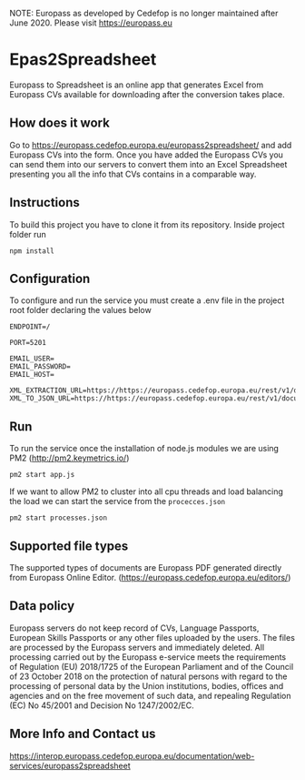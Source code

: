 NOTE: Europass as developed by Cedefop is no longer maintained after June 2020. Please visit https://europass.eu

# Epas2Spreadsheet

Europass to Spreadsheet is an online app that generates Excel from Europass CVs available for downloading after the conversion takes place.

## How does it work
Go to https://europass.cedefop.europa.eu/europass2spreadsheet/ and add Europass CVs into the form. Once you have added the Europass CVs you can send them into our servers to convert them into an Excel Spreadsheet presenting you all the info that CVs contains in a comparable way.

## Instructions

To build this project you have to clone it from its repository.
Inside project folder run 
```
npm install
```


## Configuration

To configure and run the service you must create a .env file in the project root folder declaring the values below

```
ENDPOINT=/ 

PORT=5201

EMAIL_USER=
EMAIL_PASSWORD=
EMAIL_HOST=

XML_EXTRACTION_URL=https://https://europass.cedefop.europa.eu/rest/v1/document/extraction
XML_TO_JSON_URL=https://https://europass.cedefop.europa.eu/rest/v1/document/to/json
```


## Run

To  run the service once the installation of node.js modules we are using PM2 (http://pm2.keymetrics.io/)

```
pm2 start app.js
```

If we want to allow PM2 to cluster into all cpu threads and load balancing the load we can start the service from the `procecces.json`

```
pm2 start processes.json
```

## Supported file types

The supported types of documents are Europass PDF generated directly from Europass Online Editor. (https://europass.cedefop.europa.eu/editors/)

## Data policy

Europass servers do not keep record of CVs, Language Passports, European Skills Passports or any other files uploaded by the users. The files are processed by the Europass servers and immediately deleted.
All processing carried out by the Europass e-service meets the requirements of Regulation (EU) 2018/1725 of the European Parliament and of the Council of 23 October 2018 on the protection of natural persons with regard to the processing of personal data by the Union institutions, bodies, offices and agencies and on the free movement of such data, and repealing Regulation (EC) No 45/2001 and Decision No 1247/2002/EC.

## More Info and Contact us
https://interop.europass.cedefop.europa.eu/documentation/web-services/europass2spreadsheet
